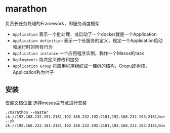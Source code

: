 # marathon

负责长任务处理的Framework，即服务调度框架

* `Application` 表示一个批处理，或启动了一个docker就是一个Application
* `Application definition` 表示一个长服务的定义，规定一个Application启动和运行时的所有行为
* `Application instance` 一个应用程序实例，称作一个Mesos的task
* `Deployments` 每次定义修改和提交
* `Application Group` 将应用程序组织成一棵树的结构，Gropu即树枝，Application称为叶子

## 安装

[安装文档位置](https://mesosphere.github.io/marathon/docs/) 选择mesos主节点进行安装

`````
./marathon --master zk://192.168.232.191:2181,192.168.232.192:2181,192.168.232.193:2181/mesos --zk zk://192.168.232.191:2181,192.168.232.192:2181,192.168.232.193:2181/marathon
`````

















